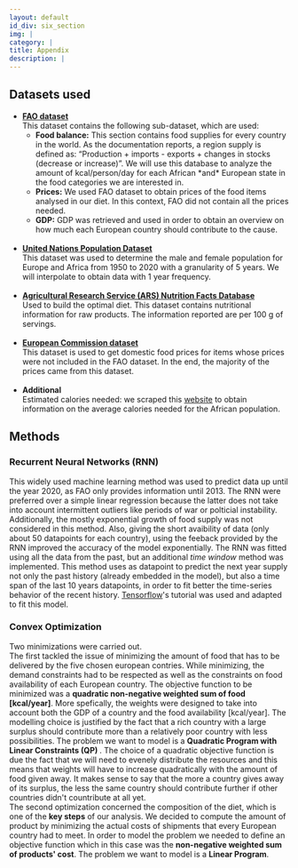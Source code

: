 ```yaml
---
layout: default
id_div: six_section
img: |
category: |
title: Appendix
description: |
---
```

<!--A comment for Manuel-->
<div class="row">
    <div class="col-sm-12 col-md-2"></div>
    <div class="col-sm-12 col-md-8">
        <h2>Datasets used </h2>
        <ul>
            <li> <a href="http://www.fao.org/faostat/en/#data" target="_blank"><b>FAO dataset</b></a> <br>
                This dataset contains the
                following sub-dataset, which are used:
                <ul>
                    <li>
                        <b>Food balance:</b>
                        This section contains food supplies for every country in the world. As the documentation
                        reports, a region supply is defined as: “Production + imports - exports + changes in stocks
                        (decrease or increase)”.
                        We will use this database to analyze the amount of kcal/person/day for each African *and*
                        European state in the food categories we are interested in.
                    </li>
                    <li>
                        <b>Prices:</b>
                        We used FAO dataset to obtain prices of the food items analysed in
                        our diet. In this context, FAO did not contain all the prices needed.
                    </li>
                    <li>
                        <b>GDP:</b>
                        GDP was retrieved and used in order to obtain an overview on how much each
                        European country should contribute to the cause.
                    </li>
                </ul>
                <br>
            </li>
            <li>
                <a href="https://population.un.org/wpp/" target="_blank"><b>United Nations Population Dataset</b></a> <br>
                This dataset was used to determine the male and female population for Europe and Africa from 1950 to
                2020 with a granularity of 5 years. We will interpolate to obtain data with 1 year frequency.
            </li>
            <br>
            <li> <a href="https://fdc.nal.usda.gov/USDA" target="_blank"><b>Agricultural Research Service (ARS) Nutrition Facts Database</b></a> <br>
                Used to build the optimal diet. This dataset contains nutritional information
                for raw products. The information reported are per
                100 g of servings.
            </li>
            <br>
            <li><a
                    href="https://ec.europa.eu/info/food-farming-fisheries/farming/facts-and-figures/markets/prices/price-monitoring-sector/eu-prices-selected-representative-products_en"
                    target="_blank"><b>European Commission dataset</b></a><br>
                This dataset is used to get domestic food prices for items whose prices were not
                included in the FAO dataset. In the end, the majority of the prices came from this dataset.
            </li>
            <br>
            <li>
                <b>Additional</b>
                <br>
                Estimated calories needed: we scraped this <a
                    href="https://health.gov/dietaryguidelines/2015/guidelines/appendix-2/" target="_blank">website</a>
                to obtain information on the average calories needed for the African
                population.
            </li>
        </ul>
    </div>
    <div class="col-sm-12 col-md-2"></div>
</div>

<div class="row">
    <div class="col-sm-12 col-md-2"></div>
    <div class="col-sm-12 col-md-8">
        <p>
            <h2>Methods </h2>
            <h3>Recurrent Neural Networks (RNN)</h3>
            This widely used machine learning method was used to predict data up until the year 2020, as FAO only
            provides information until 2013. The RNN were preferred over a simple linear regression because the latter
            does not take into account intermittent outliers like periods of war or polticial instability. Additionally,
            the mostly exponential growth of food supply was not considered in this method. Also, giving the short avaibility of data (only about 50 datapoints for each country), using the feeback provided by the RNN improved the accuracy of the model exponentially. The RNN was fitted using all the data from the past, but an additional <i>time window</i> method was implemented. This method uses as datapoint to predict the next year supply not only the past history (already embedded in the model), but also a time span of the last 10 years datapoints, in order to fit better the time-series behavior of the recent history.
            <a href="https://www.tensorflow.org/tutorials/structured_data/time_series" target="_blank">Tensorflow</a>'s
            tutorial was used and adapted to fit this model.
            <h3>Convex Optimization </h3>
            Two minimizations were carried out.
            <br>
            The first tackled the issue of minimizing the amount of food that has to
            be delivered by the five chosen european contries. While minimizing, the demand constraints had to be
            respected as well as the constraints on food availability of each European country. The objective function
            to be minimized was a <b>quadratic non-negative weighted sum of food [kcal/year]</b>. More spefically, the weights
            were designed to take into account both the GDP of a country and the food availability [kcal/year]. The
            modelling choice is justified by the fact that a rich country with a large surplus should contribute more
            than a relatively poor country with less possibilities. The problem we want to model is a <b> Quadratic
            Program with Linear Constraints (QP) </b>. The choice of a quadratic objective function is due the fact
            that we will need to evenely distribute the resources and this means that weights will have to increase
            quadratically with the amount of food given away. It makes sense to say that the more a country gives away
            of its surplus, the less the same country should contribute further if other countries didn't countribute at
            all yet.
            <br>
            The second optimization concerned the composition of the diet, which is one of the <b>key steps</b> of our
            analysis. We decided to compute the amount of product by minimizing the actual costs of shipments that every
            European country had to meet. In order to model the problem we needed to define an objective function which
            in this case was the <b>non-negative weighted sum of products' cost</b>.
            The problem we want to model is a <b>Linear Program</b>.
        </p>
    </div>
    <div class="col-sm-12 col-md-2"></div>
</div>


<script>
    $(document).ready(function () {

        $("#six_section").removeClass("content-section-b");
        $("#six_section").addClass("content-section-black");
    });

</script>
